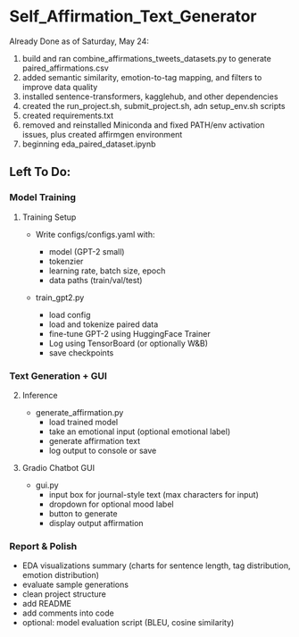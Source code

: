 # Self_Affirmation_Text_Generator

Already Done as of Saturday, May 24:
1. build and ran combine_affirmations_tweets_datasets.py to generate paired_affirmations.csv
2. added semantic similarity, emotion-to-tag mapping, and filters to improve data quality
3. installed sentence-transformers, kagglehub, and other dependencies
4. created the run_project.sh, submit_project.sh, adn setup_env.sh scripts
5. created requirements.txt
6. removed and reinstalled Miniconda and fixed PATH/env activation issues, plus created affirmgen environment
7. beginning eda_paired_dataset.ipynb



## Left To Do:
### Model Training
1. Training Setup
    * Write configs/configs.yaml with:
        - model (GPT-2 small)
        - tokenzier
        - learning rate, batch size, epoch
        - data paths (train/val/test)

    * train_gpt2.py
        - load config
        - load and tokenize paired data
        - fine-tune GPT-2 using HuggingFace Trainer
        - Log using TensorBoard (or optionally W&B)
        - save checkpoints

### Text Generation + GUI
2. Inference
    * generate_affirmation.py
        - load trained model
        - take an emotional input (optional emotional label)
        - generate affirmation text
        - log output to console or save

3. Gradio Chatbot GUI
    * gui.py
        - input box for journal-style text (max characters for input)
        - dropdown for optional mood label
        - button to generate
        - display output affirmation

### Report & Polish
* EDA visualizations summary (charts for sentence length, tag distribution, emotion distribution)
* evaluate sample generations
* clean project structure
* add README
* add comments into code
* optional: model evaluation script (BLEU, cosine similarity)